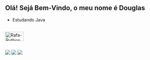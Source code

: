 ## Olá! Sejá Bem-Vindo, o meu nome é Douglas

-  Estudando Java

<div align="center">
  
</div>

<div style="display: inline_block"><br>
  <img align="center" alt="Rafa-Python" height="30" width="60" src="https://img.shields.io/badge/Java-ED8B00?style=for-the-badge&logo=java&logoColor=white">
</div>
  
  ##
  
<div>
  <a href="https://instagram.com/doug.silva21" target="_blank"><img src="https://img.shields.io/badge/-Instagram-%23E4405F?style=for-the-badge&logo=instagram&logoColor=white" target="_blank"></a> 
  <a href = "mailto:sdouglas203@gmail.com"><img src="https://img.shields.io/badge/-Gmail-%23333?style=for-the-badge&logo=gmail&logoColor=white" target="_blank"></a>
  <a href="https://www.linkedin.com/in/douglas-e-silva/" target="_blank"><img src="https://img.shields.io/badge/-LinkedIn-%230077B5?style=for-the-badge&logo=linkedin&logoColor=white" target="_blank"></a> 
 
</div>
